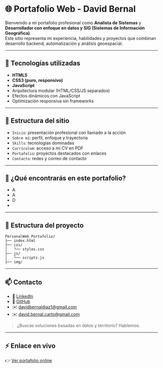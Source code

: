 # 🌐 Portafolio Web - David Bernal

Bienvenido a mi portafolio profesional como **Analista de Sistemas** y **Desarrollador con enfoque en datos y SIG (Sistemas de Información Geográfica)**.  
Este sitio representa mi experiencia, habilidades y proyectos que combinan desarrollo backend, automatización y análisis geoespacial.

---

## 🚀 Tecnologías utilizadas

- **HTML5**  
- **CSS3 (puro, responsivo)**  
- **JavaScript**  
- Arquitectura modular (HTML/CSS/JS separados)  
- Efectos dinámicos con JavaScript  
- Optimización responsiva sin frameworks

---

## 🔎 Estructura del sitio

- `Inicio`: presentación profesional con llamado a la acción  
- `Sobre mí`: perfil, enfoque y trayectoria  
- `Skills`: tecnologías dominadas  
- `Currículum`: acceso a mi CV en PDF  
- `Portafolio`: proyectos destacados con enlaces  
- `Contacto`: redes y correo de contacto

---

## 🧠 ¿Qué encontrarás en este portafolio?

- A
- A
- D
- 

---

## 📁 Estructura del proyecto

```
PersonalWeb_Portafolio/
├── index.html
├── css/
│   └── styles.css
├── js/
│   └── scripts.js
├── img/
```

---

## 📫 Contacto

- 💼 [LinkedIn](https://mx.linkedin.com/in/gi-david-bernal-diaz)  
- 🐙 [GitHub](https://github.com/davidber0102)
- ✉️ davidbernaldiaz1@gmail.com  
- ✉️ david.bernal.carto@gmail.com  

> ¿Buscas soluciones basadas en datos y territorio? Hablemos.

---

## ⚡ Enlace en vivo

👉 [Ver portafolio online](https://davidber0102.github.io/PersonalWeb_Portafolio/)
